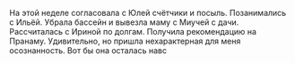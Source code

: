 На этой неделе согласовала с Юлей счётчики и посыль. Позанимались с Ильёй. Убрала бассейн и вывезла маму с Миучей с дачи. Рассчиталась с Ириной по долгам. Получила рекомендацию на Пранаму. Удивительно, но пришла нехарактерная для меня осознанность. Вот бы она осталась навс